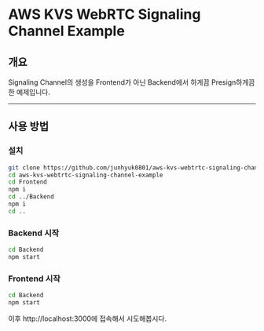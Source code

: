 # AWS KVS WebRTC Signaling Channel Example

## 개요

Signaling Channel의 생성을 Frontend가 아닌 Backend에서 하게끔 Presign하게끔 한 예제입니다.

---

## 사용 방법

### 설치

```bash
git clone https://github.com/junhyuk0801/aws-kvs-webtrtc-signaling-channel-example
cd aws-kvs-webtrtc-signaling-channel-example
cd Frontend
npm i
cd ../Backend
npm i
cd ..
```

### Backend 시작

```bash
cd Backend
npm start
```

### Frontend 시작

```bash
cd Backend
npm start
```

이후 http://localhost:3000에 접속해서 시도해봅시다.
